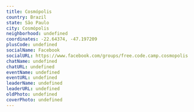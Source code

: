 ```yaml
---
title: Cosmópolis
country: Brazil
state: São Paulo
city: Cosmópolis
neighborhood: undefined
coordinates: -22.64374, -47.197209
plusCode: undefined
socialName: Facebook
socialURL: https://www.facebook.com/groups/free.code.camp.cosmopolis
chatName: undefined
chatURL: undefined
eventName: undefined
eventURL: undefined
leaderName: undefined
leaderURL: undefined
oldPhoto: undefined
coverPhoto: undefined
---
```

